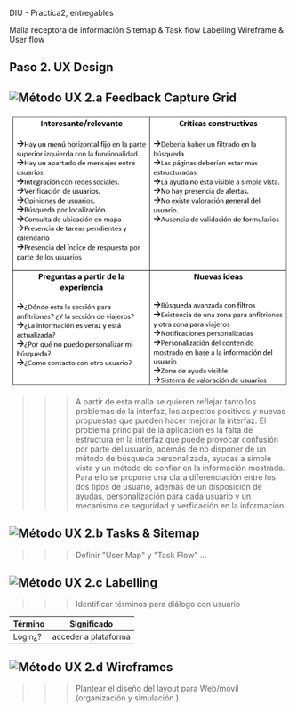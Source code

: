 DIU - Practica2, entregables

Malla receptora de información 
Sitemap & Task flow 
Labelling 
Wireframe & User flow 
## Paso 2. UX Design  


![Método UX](../img/feedback-capture-grid.png) 2.a Feedback Capture Grid
----


 ![feedback grid](https://github.com/migueg/DIU20/blob/master/P2/Feedbackgrid.PNG)
  
  
>>> A partir de esta malla se quieren reflejar tanto los problemas de la interfaz, los aspectos positivos 
>>> y nuevas propuestas que pueden hacer mejorar la interfaz. El problema principal de la aplicación es la 
>>> falta de estructura en la interfaz que puede provocar confusión por parte del usuario, además de no disponer
>>> de un método de búsqueda personalizada, ayudas a simple vista y un método de confiar en la información mostrada.
>>> Para ello se propone una clara diferenciación entre los dos tipos de usuario, además de un disposición de ayudas, 
>>> personalización para cada usuario y un mecanismo de seguridad y verficación en la información.


![Método UX](../img/Sitemap.png) 2.b Tasks & Sitemap 
-----

>>> Definir "User Map" y "Task Flow" ... 


![Método UX](../img/labelling.png) 2.c Labelling 
----


>>> Identificar términos para diálogo con usuario  

Término | Significado     
| ------------- | -------
  Login¿?  | acceder a plataforma


![Método UX](../img/Wireframes.png) 2.d Wireframes
-----

>>> Plantear el  diseño del layout para Web/movil (organización y simulación ) 

